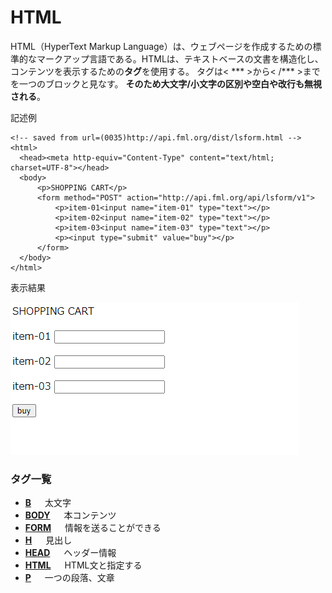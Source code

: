 [](ファイル名はコマンド名.md)
# HTML
HTML（HyperText Markup Language）は、ウェブページを作成するための標準的なマークアップ言語である。HTMLは、テキストベースの文書を構造化し、コンテンツを表示するための<b>タグ</b>を使用する。
タグは< *** >から< /*** >までを一つのブロックと見なす。
<b>そのため大文字/小文字の区別や空白や改行も無視される</b>。

記述例 [](変更しない)
  
  ```
<!-- saved from url=(0035)http://api.fml.org/dist/lsform.html -->
<html>
    <head><meta http-equiv="Content-Type" content="text/html; charset=UTF-8"></head>
    <body>
        <p>SHOPPING CART</p>
        <form method="POST" action="http://api.fml.org/api/lsform/v1">
            <p>item-01<input name="item-01" type="text"></p>
            <p>item-02<input name="item-02" type="text"></p>
            <p>item-03<input name="item-03" type="text"></p>
            <p><input type="submit" value="buy"></p>
        </form>
    </body>
</html>
  ```

表示結果　[](変更しない)

![](https://raw.githubusercontent.com/YanaSota/kaitaishinsho/main/goto/%E5%88%9D%E3%83%94%E3%83%B3%E3%82%B0.png)


### タグ一覧 

- **[B](https://github.com/YanaSota/kaitaishinsho/blob/main/goto/tsort.md)** 　 太文字
- **[BODY](https://github.com/YanaSota/kaitaishinsho/blob/main/goto/tsort.md)** 　 本コンテンツ
- **[FORM](https://github.com/YanaSota/kaitaishinsho/blob/main/goto/tsort.md)** 　 情報を送ることができる
- **[H](https://github.com/YanaSota/kaitaishinsho/blob/main/goto/tsort.md)** 　 見出し
- **[HEAD](https://github.com/YanaSota/kaitaishinsho/blob/main/goto/tsort.md)** 　 ヘッダー情報
- **[HTML](https://github.com/YanaSota/kaitaishinsho/blob/main/goto/tsort.md)** 　 HTML文と指定する
- **[P](https://github.com/YanaSota/kaitaishinsho/blob/main/goto/tsort.md)** 　 一つの段落、文章